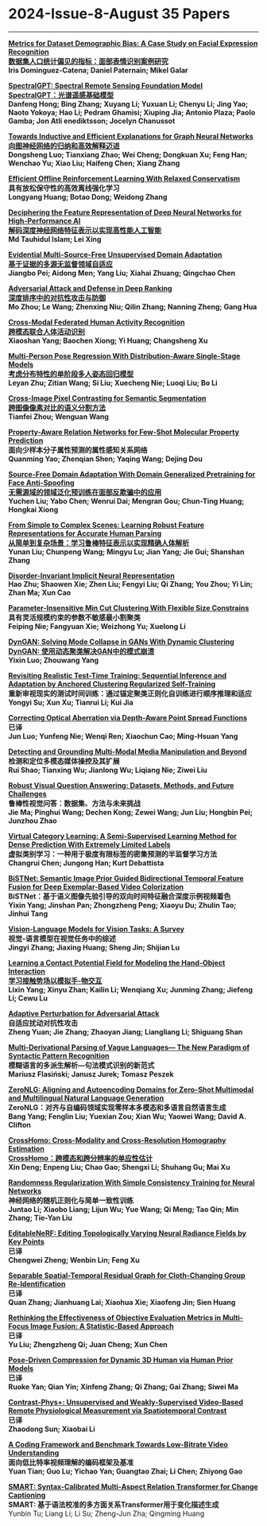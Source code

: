 # 2024-Issue-8-August  35 Papers

*****

**[Metrics for Dataset Demographic Bias: A Case Study on Facial Expression Recognition](https://ieeexplore.ieee.org/document/10420507/)**  
**[数据集人口统计偏见的指标：面部表情识别案例研究](https://mp.weixin.qq.com/s/x7XycJ0NGs7eV6u1KOdtyg)**  
**Iris Dominguez-Catena; Daniel Paternain; Mikel Galar**  

**[SpectralGPT: Spectral Remote Sensing Foundation Model](https://ieeexplore.ieee.org/document/10490262/)**  
**[SpectralGPT：光谱遥感基础模型](https://mp.weixin.qq.com/s/zEf5ds7pm9DZwG2RI6nNZw)**  
**Danfeng Hong; Bing Zhang; Xuyang Li; Yuxuan Li; Chenyu Li; Jing Yao; Naoto Yokoya; Hao Li; Pedram Ghamisi; Xiuping Jia; Antonio Plaza; Paolo Gamba; Jon Atli  enediktsson; Jocelyn Chanussot**  

**[Towards Inductive and Efficient Explanations for Graph Neural Networks](https://ieeexplore.ieee.org/document/10423141/)**  
**[向图神经网络的归纳和高效解释迈进](https://mp.weixin.qq.com/s/oPgi32MYTv_e7koLRD7waQ)**  
**Dongsheng Luo; Tianxiang Zhao; Wei Cheng; Dongkuan Xu; Feng Han; Wenchao Yu; Xiao Liu; Haifeng Chen; Xiang Zhang**  

**[Efficient Offline Reinforcement Learning With Relaxed Conservatism](https://ieeexplore.ieee.org/document/10432784/)**  
**具有放松保守性的高效离线强化学习**  
**Longyang Huang; Botao Dong; Weidong Zhang**  

**[Deciphering the Feature Representation of Deep Neural Networks for High-Performance AI](https://ieeexplore.ieee.org/document/10439639/)**  
**[解码深度神经网络特征表示以实现高性能人工智能](https://mp.weixin.qq.com/s/hRi9aRLfs1oxD3Rvy0eZJA)**  
**Md Tauhidul Islam; Lei Xing**  

**[Evidential Multi-Source-Free Unsupervised Domain Adaptation](https://ieeexplore.ieee.org/document/10420513/)**  
**[基于证据的多源无监督领域自适应](https://mp.weixin.qq.com/s/3tC6YyHj9Jf4HZIKfRMqFA)**  
**Jiangbo Pei; Aidong Men; Yang Liu; Xiahai Zhuang; Qingchao Chen**  

**[Adversarial Attack and Defense in Deep Ranking](https://ieeexplore.ieee.org/document/10433769/)**  
**[深度排序中的对抗性攻击与防御](https://mp.weixin.qq.com/s/JvUQAlESM3fDRLo829YJzw)**  
**Mo Zhou; Le Wang; Zhenxing Niu; Qilin Zhang; Nanning Zheng; Gang Hua**  

**[Cross-Modal Federated Human Activity Recognition](https://ieeexplore.ieee.org/document/10440498/)**  
**[跨模态联合人体活动识别](https://mp.weixin.qq.com/s/Yjc8HKlLGPgO9zclALnfJw)**  
**Xiaoshan Yang; Baochen Xiong; Yi Huang; Changsheng Xu**  

**[Multi-Person Pose Regression With Distribution-Aware Single-Stage Models](https://ieeexplore.ieee.org/document/10430443/)**  
**[考虑分布特性的单阶段多人姿态回归模型](https://mp.weixin.qq.com/s/EBmXQNfo6EAJwxSwzQqNYg)**  
**Leyan Zhu; Zitian Wang; Si Liu; Xuecheng Nie; Luoqi Liu; Bo Li**  

**[Cross-Image Pixel Contrasting for Semantic Segmentation](https://ieeexplore.ieee.org/document/10443562/)**  
**[跨图像像素对比的语义分割方法](https://mp.weixin.qq.com/s/OSGNGYjT89JajJb1pRJxuA)**  
**Tianfei Zhou; Wenguan Wang**  

**[Property-Aware Relation Networks for Few-Shot Molecular Property Prediction](https://ieeexplore.ieee.org/document/10443285/)**  
**面向少样本分子属性预测的属性感知关系网络**  
**Quanming Yao; Zhenqian Shen; Yaqing Wang; Dejing Dou**  

**[Source-Free Domain Adaptation With Domain Generalized Pretraining for Face Anti-Spoofing](https://ieeexplore.ieee.org/document/10449373/)**  
**[无需源域的领域泛化预训练在面部反欺骗中的应用](https://mp.weixin.qq.com/s/Z3-YEfwOih8Gk172Hz5ESw)**  
**Yuchen Liu; Yabo Chen; Wenrui Dai; Mengran Gou; Chun-Ting Huang; Hongkai Xiong**  

**[From Simple to Complex Scenes: Learning Robust Feature Representations for Accurate Human Parsing](https://ieeexplore.ieee.org/document/10438878/)**  
**[从简单到复杂场景：学习鲁棒特征表示以实现精确人体解析](https://mp.weixin.qq.com/s/sXF2yKZHPOs6SKi5fgQfVw)**  
**Yunan Liu; Chunpeng Wang; Mingyu Lu; Jian Yang; Jie Gui; Shanshan Zhang**  

**[Disorder-Invariant Implicit Neural Representation](https://ieeexplore.ieee.org/document/10436706/)**  
**Hao Zhu; Shaowen Xie; Zhen Liu; Fengyi Liu; Qi Zhang; You Zhou; Yi Lin; Zhan Ma; Xun Cao**  

**[Parameter-Insensitive Min Cut Clustering With Flexible Size Constrains](https://ieeexplore.ieee.org/document/10440474/)**  
**具有灵活规模约束的参数不敏感最小割聚类**  
**Feiping Nie; Fangyuan Xie; Weizhong Yu; Xuelong Li**  

**[DynGAN: Solving Mode Collapse in GANs With Dynamic Clustering](https://ieeexplore.ieee.org/document/10440507/)**  
**[DynGAN: 使用动态聚类解决GAN中的模式崩溃](https://mp.weixin.qq.com/s/1ORx6ihwhKLcEP4c9ZahMg)**  
**Yixin Luo; Zhouwang Yang**  

**[Revisiting Realistic Test-Time Training: Sequential Inference and Adaptation by Anchored Clustering Regularized Self-Training](https://ieeexplore.ieee.org/document/10452869/)**  
**重新审视现实的测试时间训练：通过锚定聚类正则化自训练进行顺序推理和适应**  
**Yongyi Su; Xun Xu; Tianrui Li; Kui Jia**  

**[Correcting Optical Aberration via Depth-Aware Point Spread Functions](https://ieeexplore.ieee.org/document/10448544/)**  
**已译**  
**Jun Luo; Yunfeng Nie; Wenqi Ren; Xiaochun Cao; Ming-Hsuan Yang**  

**[Detecting and Grounding Multi-Modal Media Manipulation and Beyond](https://ieeexplore.ieee.org/document/10440475/)**  
**检测和定位多模态媒体操控及其扩展**  
**Rui Shao; Tianxing Wu; Jianlong Wu; Liqiang Nie; Ziwei Liu**  

**[Robust Visual Question Answering: Datasets, Methods, and Future Challenges](https://ieeexplore.ieee.org/document/10438044/)**  
**鲁棒性视觉问答：数据集、方法与未来挑战**  
**Jie Ma; Pinghui Wang; Dechen Kong; Zewei Wang; Jun Liu; Hongbin Pei; Junzhou Zhao**  

**[Virtual Category Learning: A Semi-Supervised Learning Method for Dense Prediction With Extremely Limited Labels](https://ieeexplore.ieee.org/document/10440511/)**  
**虚拟类别学习：一种用于极度有限标签的密集预测的半监督学习方法**  
**Changrui Chen; Jungong Han; Kurt Debattista**  

**[BiSTNet: Semantic Image Prior Guided Bidirectional Temporal Feature Fusion for Deep Exemplar-Based Video Colorization](https://ieeexplore.ieee.org/document/10453471/)**  
**BiSTNet：基于语义图像先验引导的双向时间特征融合深度示例视频着色**   
**Yixin Yang; Jinshan Pan; Zhongzheng Peng; Xiaoyu Du; Zhulin Tao; Jinhui Tang**  

**[Vision-Language Models for Vision Tasks: A Survey](https://ieeexplore.ieee.org/document/10445007/)**  
**视觉-语言模型在视觉任务中的综述**  
**Jingyi Zhang; Jiaxing Huang; Sheng Jin; Shijian Lu**  


**[Learning a Contact Potential Field for Modeling the Hand-Object Interaction](https://ieeexplore.ieee.org/document/10478277/)**  
**[学习接触势场以模拟手-物交互](https://mp.weixin.qq.com/s/8k1YVUj6f3z8TN0Cn80oFA)**  
**Lixin Yang; Xinyu Zhan; Kailin Li; Wenqiang Xu; Junming Zhang; Jiefeng Li; Cewu Lu**  

**[Adaptive Perturbation for Adversarial Attack](https://ieeexplore.ieee.org/document/10440467/)**  
**自适应扰动对抗性攻击**  
**Zheng Yuan; Jie Zhang; Zhaoyan Jiang; Liangliang Li; Shiguang Shan**  

**[Multi-Derivational Parsing of Vague Languages— The New Paradigm of Syntactic Pattern Recognition](https://ieeexplore.ieee.org/document/10439646/)**  
**模糊语言的多派生解析—句法模式识别的新范式**  
**Mariusz Flasiński; Janusz Jurek; Tomasz Peszek**  

**[ZeroNLG: Aligning and Autoencoding Domains for Zero-Shot Multimodal and Multilingual Natural Language Generation](https://ieeexplore.ieee.org/document/10453989/)**  
**ZeroNLG：对齐与自编码领域实现零样本多模态和多语言自然语言生成**  
**Bang Yang; Fenglin Liu; Yuexian Zou; Xian Wu; Yaowei Wang; David A. Clifton**  

**[CrossHomo: Cross-Modality and Cross-Resolution Homography Estimation](https://ieeexplore.ieee.org/document/10438073/)**  
**[CrossHomo：跨模态和跨分辨率的单应性估计](https://mp.weixin.qq.com/s/Q69R8drlJRN2457AgIo9iQ)**  
**Xin Deng; Enpeng Liu; Chao Gao; Shengxi Li; Shuhang Gu; Mai Xu**  

**[Randomness Regularization With Simple Consistency Training for Neural Networks](https://ieeexplore.ieee.org/document/10453595/)**  
**神经网络的随机正则化与简单一致性训练**  
**Juntao Li; Xiaobo Liang; Lijun Wu; Yue Wang; Qi Meng; Tao Qin; Min Zhang; Tie-Yan Liu**  

**[EditableNeRF: Editing Topologically Varying Neural Radiance Fields by Key Points](https://ieeexplore.ieee.org/document/10436377/)**  
**已译**  
**Chengwei Zheng; Wenbin Lin; Feng Xu**  

**[Separable Spatial-Temporal Residual Graph for Cloth-Changing Group Re-Identification](https://ieeexplore.ieee.org/document/10443971/)**  
**已译**  
**Quan Zhang; Jianhuang Lai; Xiaohua Xie; Xiaofeng Jin; Sien Huang**  

**[Rethinking the Effectiveness of Objective Evaluation Metrics in Multi-Focus Image Fusion: A Statistic-Based Approach](https://ieeexplore.ieee.org/document/10440470/)**  
**已译**  
**Yu Liu; Zhengzheng Qi; Juan Cheng; Xun Chen**  

**[Pose-Driven Compression for Dynamic 3D Human via Human Prior Models](https://ieeexplore.ieee.org/document/10443540/)**  
**已译**  
**Ruoke Yan; Qian Yin; Xinfeng Zhang; Qi Zhang; Gai Zhang; Siwei Ma**  

**[Contrast-Phys+: Unsupervised and Weakly-Supervised Video-Based Remote Physiological Measurement via Spatiotemporal Contrast](https://ieeexplore.ieee.org/document/10440521/)**  
**已译**  
**Zhaodong Sun; Xiaobai Li**  

**[A Coding Framework and Benchmark Towards Low-Bitrate Video Understanding](https://ieeexplore.ieee.org/document/10440520/)**  
**面向低比特率视频理解的编码框架及基准**  
**Yuan Tian; Guo Lu; Yichao Yan; Guangtao Zhai; Li Chen; Zhiyong Gao**  

**[SMART: Syntax-Calibrated Multi-Aspect Relation Transformer for Change Captioning](https://ieeexplore.ieee.org/document/10433795/)**  
**SMART: 基于语法校准的多方面关系Transformer用于变化描述生成**  
Yunbin Tu; Liang Li; Li Su; Zheng-Jun Zha; Qingming Huang  

